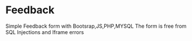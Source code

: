 # Feedback
Simple Feedback form with Bootsrap,JS,PHP,MYSQL
The form is free from SQL Injections and Iframe errors
